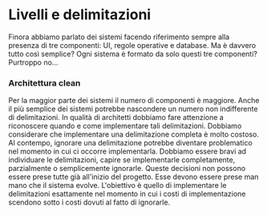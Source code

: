 # Livelli e delimitazioni

Finora abbiamo parlato dei sistemi facendo riferimento sempre alla presenza di tre componenti: UI, regole operative e database. Ma è davvero tutto così semplice? Ogni sistema è formato da solo questi tre componenti? Purtroppo no...

### Architettura clean

Per la maggior parte dei sistemi il numero di componenti è maggiore. Anche il più semplice dei sistemi potrebbe nascondere un numero non indifferente di delimitazioni. In qualità di architetti dobbiamo fare attenzione a riconoscere quando e come implementare tali delimitazioni. Dobbiamo considerare che implementare una delimitazione completa è molto costoso. Al contempo, ignorare una delimitazione potrebbe diventare problematico nel momento in cui ci occorre implementarla. Dobbiamo essere bravi ad individuare le delimitazioni, capire se implementarle completamente, parzialmente o semplicemente ignorarle. Queste decisioni non possono essere prese tutte già all'inizio del progetto. Esse devono essere prese man mano che il sistema evolve. L'obiettivo è quello di implementare le delimitazioni esattamente nel momento in cui i costi di implementazione scendono sotto i costi dovuti al fatto di ignorarle.

